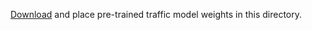 [Download](https://drive.google.com/drive/folders/1n3j7gT_SA9RoaLosz7z8ngaQhlfV6oRz?usp=sharing) and place pre-trained traffic model weights in this directory.
